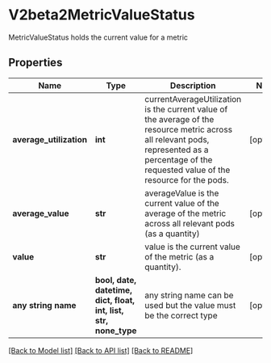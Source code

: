 # V2beta2MetricValueStatus

MetricValueStatus holds the current value for a metric

## Properties
Name | Type | Description | Notes
------------ | ------------- | ------------- | -------------
**average_utilization** | **int** | currentAverageUtilization is the current value of the average of the resource metric across all relevant pods, represented as a percentage of the requested value of the resource for the pods. | [optional] 
**average_value** | **str** | averageValue is the current value of the average of the metric across all relevant pods (as a quantity) | [optional] 
**value** | **str** | value is the current value of the metric (as a quantity). | [optional] 
**any string name** | **bool, date, datetime, dict, float, int, list, str, none_type** | any string name can be used but the value must be the correct type | [optional]

[[Back to Model list]](../README.md#documentation-for-models) [[Back to API list]](../README.md#documentation-for-api-endpoints) [[Back to README]](../README.md)


